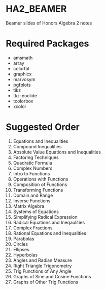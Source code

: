 # HA2_BEAMER
Beamer slides of Honors Algebra 2 notes

# Required Packages
<ul>
  <li>amsmath</li>
  <li>array</li>
  <li>colortbl</li>
  <li>graphicx</li>
  <li>marvosym</li>
  <li>pgfplots</li>
  <li>tikz</li>
  <li>tkz-euclide</li>
  <li>tcolorbox</li>
  <li>xcolor</li>
</ul>
  
# Suggested Order
<ol>
  <li>Equations and Inequalities</li>
  <li>Compound Inequalities</li>
  <li>Absolute Value Equations and Inequalities</li>
  <li>Factoring Techniques</li>
  <li>Quadratic Formula</li>
  <li>Complex Numbers</li>
  <li>Intro to Functions</li>
  <li>Operations with Functions</li>
  <li>Composition of Functions</li>
  <li>Transforming Functions</li>
  <li>Domain and Range</li>
  <li>Inverse Functions</li>
  <li>Matrix Algebra</li>
  <li>Systems of Equations</li>
  <li>Simplifying Radical Expression</li>
  <li>Radical Equations and Ineqaulities</li>
  <li>Complex Fractions</li>
  <li>Rational Equations and Inequalities</li>
  <li>Parabolas</li>
  <li>Circles</li>
  <li>Ellipses</li>
  <li>Hyperbolas</li>
  <li>Angles and Radian Measure</li>
  <li>Right Triangle Trigonometry</li>
  <li>Trig Functions of Any Angle</li>
  <li>Graphs of Sine and Cosine Functions</li>
  <li>Graphs of Other Trig Functions</li>
</ol>
